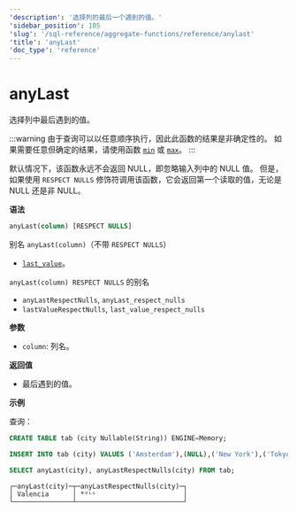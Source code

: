 ```yaml
---
'description': '选择列的最后一个遇到的值。'
'sidebar_position': 105
'slug': '/sql-reference/aggregate-functions/reference/anylast'
'title': 'anyLast'
'doc_type': 'reference'
---
```



# anyLast

选择列中最后遇到的值。

:::warning
由于查询可以以任意顺序执行，因此此函数的结果是非确定性的。
如果需要任意但确定的结果，请使用函数 [`min`](../reference/min.md) 或 [`max`](../reference/max.md)。
:::

默认情况下，该函数永远不会返回 NULL，即忽略输入列中的 NULL 值。
但是，如果使用 `RESPECT NULLS` 修饰符调用该函数，它会返回第一个读取的值，无论是 NULL 还是非 NULL。

**语法**

```sql
anyLast(column) [RESPECT NULLS]
```

别名 `anyLast(column)`（不带 `RESPECT NULLS`）
- [`last_value`](../reference/last_value.md)。

`anyLast(column) RESPECT NULLS` 的别名
- `anyLastRespectNulls`, `anyLast_respect_nulls`
- `lastValueRespectNulls`, `last_value_respect_nulls`

**参数**
- `column`: 列名。

**返回值**

- 最后遇到的值。

**示例**

查询：

```sql
CREATE TABLE tab (city Nullable(String)) ENGINE=Memory;

INSERT INTO tab (city) VALUES ('Amsterdam'),(NULL),('New York'),('Tokyo'),('Valencia'),(NULL);

SELECT anyLast(city), anyLastRespectNulls(city) FROM tab;
```

```response
┌─anyLast(city)─┬─anyLastRespectNulls(city)─┐
│ Valencia      │ ᴺᵁᴸᴸ                      │
└───────────────┴───────────────────────────┘
```
